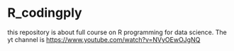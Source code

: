 # R_codingply
this repository is about full course on R programming for data science. The yt channel is https://www.youtube.com/watch?v=NVyOEwOJgNQ
